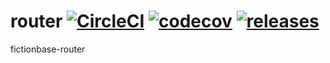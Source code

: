 # router [![CircleCI](https://circleci.com/gh/fictionbase/router.svg?style=svg)](https://circleci.com/gh/fictionbase/router) [![codecov](https://codecov.io/gh/fictionbase/router/branch/master/graph/badge.svg)](https://codecov.io/gh/fictionbase/router) [![releases](https://img.shields.io/github/release/fictionbase/router.svg)](https://github.com/fictionbase/router/releases)

fictionbase-router
